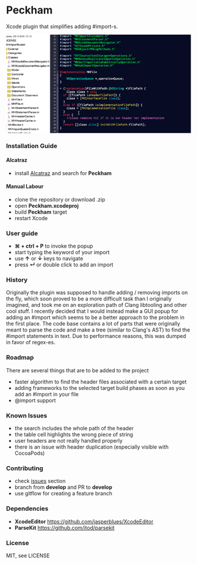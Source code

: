 Peckham
=======

Xcode plugin that simplifies adding #import-s. 

![Peckham.gif](/Misc/Peckham.gif)

### Installation Guide

#### Alcatraz

- install [Alcatraz](https://github.com/supermarin/Alcatraz) and search for **Peckham** 

#### Manual Labour

- clone the repository or download .zip
- open **Peckham.xcodeproj** 
- build **Peckham** target
- restart Xcode

### User guide

- **⌘ + ctrl + P** to invoke the popup
- start typing the keyword of your import
- use **↑** or **↓** keys to navigate
- press **↵** or double click to add an import

### History

Originally the plugin was supposed to handle adding / removing imports on the fly, which soon proved to be a more difficult task than I originally imagined, and took me on an exploration path of Clang libtooling and other cool stuff. I recently decided that I would instead make a GUI popup for adding an #import which seems to be a better approach to the problem in the first place. The code base contains a lot of parts that were originally meant to parse the code and make a tree (similar to Clang's AST) to find the #import statements in text. Due to performance reasons, this was dumped in favor of regex-es. 

### Roadmap 

There are several things that are to be added to the project
- faster algorithm to find the header files associated with a certain target
- adding frameworks to the selected target build phases as soon as you add an #import in your file
- @import support

### Known Issues 

- the search includes the whole path of the header
- the table cell highlights the wrong piece of string
- user headers are not really handled properly
- there is an issue with header duplication (especially visible with CocoaPods)

### Contributing 

- check [issues](https://github.com/markohlebar/Peckham/issues?state=open) section
- branch from **develop** and PR to **develop** 
- use gitflow for creating a feature branch

### Dependencies

- **XcodeEditor** https://github.com/jasperblues/XcodeEditor
- **ParseKit** https://github.com/itod/parsekit

### License

MIT, see LICENSE
